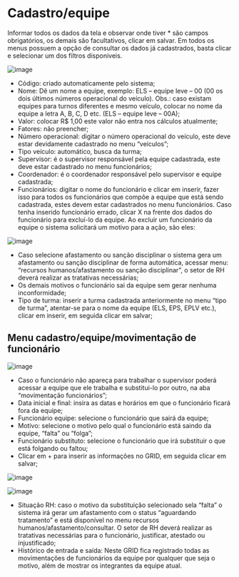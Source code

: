 # Cadastro/equipe

Informar todos os dados da tela e observar onde tiver * são campos obrigatórios, os demais são facultativos, clicar em salvar.
Em todos os menus possuem a opção de consultar os dados já cadastrados, basta clicar e selecionar um dos filtros disponiveis.

![image](https://github.com/user-attachments/assets/880290a4-583f-428e-8618-e09a77408b70)

* Código: criado automaticamente pelo sistema;
* Nome: Dê um nome a equipe, exemplo: ELS – equipe leve – 00 (00 os dois últimos números operacional do veículo). Obs.: caso existam equipes para turnos diferentes e mesmo veículo, colocar no nome da equipe a letra A, B, C, D etc. (ELS – equipe leve – 00A);
* Valor: colocar R$ 1,00 este valor não entra nos cálculos atualmente;
* Fatores: não preencher;
* Número operacional: digitar o número operacional do veículo, este deve estar devidamente cadastrado no menu “veículos”;
* Tipo veículo: automático, busca da turma;
* Supervisor: é o supervisor responsável pela equipe cadastrada, este deve estar cadastrado no menu funcionários;
* Coordenador: é o coordenador responsável pelo supervisor e equipe cadastrada;
* Funcionários: digitar o nome do funcionário e clicar em inserir, fazer isso para todos os funcionários que compõe a equipe que está sendo cadastrada, estes devem estar cadastrados no menu funcionários. Caso tenha inserido funcionário errado, clicar X na frente dos dados do funcionário para excluí-lo da equipe. Ao excluir um funcionário da equipe o sistema solicitará um motivo para a ação, são eles: 
 
![image](https://github.com/user-attachments/assets/1e80fdb4-a90f-4674-b5c8-b67a0956563c)

* Caso selecione afastamento ou sanção disciplinar o sistema gera um afastamento ou sanção disciplinar de forma automática, acessar menu: “recursos humanos/afastamento ou sanção disciplinar”, o setor de RH deverá realizar as tratativas necessárias;
* Os demais motivos o funcionário sai da equipe sem gerar nenhuma inconformidade;
* Tipo de turma: inserir a turma cadastrada anteriormente no menu “tipo de turma”, atentar-se para o nome da equipe (ELS, EPS, EPLV etc.), clicar em inserir, em seguida clicar em salvar;

## Menu cadastro/equipe/movimentação de funcionário

![image](https://github.com/user-attachments/assets/1b2c89ee-c657-45b8-a1e3-cf6dc689dc06)

* Caso o funcionário não apareça para trabalhar o supervisor poderá acessar a equipe que ele trabalha e substitui-lo por outro, na aba “movimentação funcionários”;
* Data inicial e final: insira as datas e horários em que o funcionário ficará fora da equipe;
* Funcionário equipe: selecione o funcionário que sairá da equipe;
* Motivo: selecione o motivo pelo qual o funcionário está saindo da equipe, “falta” ou “folga”;
* Funcionário substituto: selecione o funcionário que irá substituir o que está folgando ou faltou;
* Clicar em + para inserir as informações no GRID, em seguida clicar em salvar;

![image](https://github.com/user-attachments/assets/571048d5-9ff4-4ad1-8199-1346b65a194b)

![image](https://github.com/user-attachments/assets/044e7771-819b-4e42-9c2f-ba4947e02ae3)

* Situação RH: caso o motivo da substituição selecionado sela “falta” o sistema irá gerar um afastamento com o status “aguardando tratamento” e está disponível no menu recursos humanos/afastamento/consultar. O setor de RH deverá realizar as tratativas necessárias para o funcionário, justificar, atestado ou injustificado;
* Histórico de entrada e saída: Neste GRID fica registrado todas as movimentações de funcionários da equipe por qualquer que seja o motivo, além de mostrar os integrantes da equipe atual.